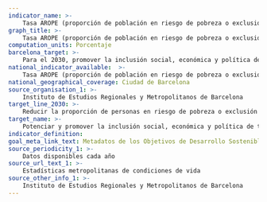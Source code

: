 ```yaml
---
indicator_name: >-
    Tasa AROPE (proporción de población en riesgo de pobreza o exclusión social) 
graph_title: >-
    Tasa AROPE (proporción de población en riesgo de pobreza o exclusión social) 
computation_units: Porcentaje
barcelona_target: >-
    Para el 2030, promover la inclusión social, económica y política de todas las personas
national_indicator_available:  >-
    Tasa AROPE (proporción de población en riesgo de pobreza o exclusión social) 
national_geographical_coverage: Ciudad de Barcelona 
source_organisation_1: >-
    Instituto de Estudios Regionales y Metropolitanos de Barcelona
target_line_2030: >-
    Reducir la proporción de personas en riesgo de pobreza o exclusión a menos del 15 %
target_name: >-
    Potenciar y promover la inclusión social, económica y política de todas las personas, independientemente de su edad, sexo, discapacidad, raza, etnia, origen, religión, situación económica u otra condición
indicator_definition:
goal_meta_link_text: Metadatos de los Objetivos de Desarrollo Sostenible de las Naciones Unidas (pdf 894kB)
source_periodicity_1: >-
    Datos disponibles cada año
source_url_text_1: >-
    Estadísticas metropolitanas de condiciones de vida 
source_other_info_1: >-
    Instituto de Estudios Regionales y Metropolitanos de Barcelona
---
```

